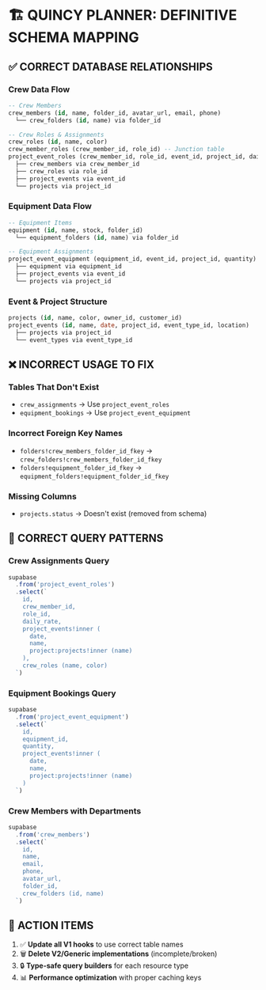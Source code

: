 # 🏗️ QUINCY PLANNER: DEFINITIVE SCHEMA MAPPING

## ✅ **CORRECT DATABASE RELATIONSHIPS**

### **Crew Data Flow**
```sql
-- Crew Members
crew_members (id, name, folder_id, avatar_url, email, phone)
  └── crew_folders (id, name) via folder_id

-- Crew Roles & Assignments  
crew_roles (id, name, color)
crew_member_roles (crew_member_id, role_id) -- Junction table
project_event_roles (crew_member_id, role_id, event_id, project_id, daily_rate)
  ├── crew_members via crew_member_id
  ├── crew_roles via role_id  
  ├── project_events via event_id
  └── projects via project_id
```

### **Equipment Data Flow**
```sql
-- Equipment Items
equipment (id, name, stock, folder_id)
  └── equipment_folders (id, name) via folder_id

-- Equipment Assignments
project_event_equipment (equipment_id, event_id, project_id, quantity)
  ├── equipment via equipment_id
  ├── project_events via event_id
  └── projects via project_id
```

### **Event & Project Structure**
```sql
projects (id, name, color, owner_id, customer_id)
project_events (id, name, date, project_id, event_type_id, location)
  ├── projects via project_id
  └── event_types via event_type_id
```

## ❌ **INCORRECT USAGE TO FIX**

### **Tables That Don't Exist**
- `crew_assignments` → Use `project_event_roles`
- `equipment_bookings` → Use `project_event_equipment`

### **Incorrect Foreign Key Names**
- `folders!crew_members_folder_id_fkey` → `crew_folders!crew_members_folder_id_fkey`
- `folders!equipment_folder_id_fkey` → `equipment_folders!equipment_folder_id_fkey`

### **Missing Columns**
- `projects.status` → Doesn't exist (removed from schema)

## 🎯 **CORRECT QUERY PATTERNS**

### **Crew Assignments Query**
```typescript
supabase
  .from('project_event_roles')
  .select(`
    id,
    crew_member_id,
    role_id,
    daily_rate,
    project_events!inner (
      date,
      name,
      project:projects!inner (name)
    ),
    crew_roles (name, color)
  `)
```

### **Equipment Bookings Query**  
```typescript
supabase
  .from('project_event_equipment')
  .select(`
    id,
    equipment_id,
    quantity,
    project_events!inner (
      date,
      name,
      project:projects!inner (name)
    )
  `)
```

### **Crew Members with Departments**
```typescript
supabase
  .from('crew_members')
  .select(`
    id,
    name,
    email,
    phone,
    avatar_url,
    folder_id,
    crew_folders (id, name)
  `)
```

## 🚀 **ACTION ITEMS**

1. ✅ **Update all V1 hooks** to use correct table names
2. 🗑️ **Delete V2/Generic implementations** (incomplete/broken)
3. 🔒 **Type-safe query builders** for each resource type
4. 📊 **Performance optimization** with proper caching keys